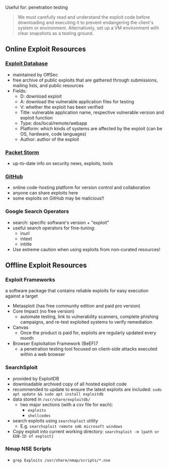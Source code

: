 Useful for: penetration testing

> We must carefully read and understand the exploit code before downloading and executing it to prevent endangering the client's system or environment. Alternatively, set up a VM environment with clear snapshots as a testing ground.

## Online Exploit Resources

### [Exploit Database](https://www.exploit-db.com/)
- maintained by OffSec
- free archive of public exploits that are gathered through submissions, mailing lists, and public resources
- Fields:
	- D: download exploit
	- A: download the vulnerable application files for testing
	- V: whether the exploit has been verified
	- Title: vulnerable application name, respective vulnerable version and exploit function
	- Type: dos/local/remote/webapp
	- Platform: which kinds of systems are affected by the exploit (can be OS, hardware, code languages)
	- Author: author of the exploit

### [Packet Storm](https://packetstormsecurity.com/)
- up-to-date info on security news, exploits, tools

### [GitHub](https://github.com/)
- online code-hosting platform for version control and collaboration
- anyone can share exploits here
- some exploits on GitHub may be malicious!!

### Google Search Operators
- search: specific software's version + "exploit"
- useful search operators for fine-tuning:
	- inurl
	- intext
	- intitle
- Use extreme caution when using exploits from non-curated resources!

## Offline Exploit Resources

### Exploit Frameworks
a software package that contains reliable exploits for easy execution against a target

- Metasploit (has free community edition and paid pro version)
- Core Impact (no free version)
	- automate testing, link to vulnerability scanners, complete phishing campaigns, and re-test exploited systems to verify remediation
- Canvas 
	- Once the product is paid for, exploits are regularly updated every month
- Browser Exploitation Framework (BeEF)7
	- a penetration testing tool focused on client-side attacks executed within a web browser

### SearchSploit
- provided by ExploitDB
- downloadable archived copy of all hosted exploit code
- recommended to update to ensure the latest exploits are included:
  `sudo apt update && sudo apt install exploitdb`
- data stored in `/usr/share/exploitdb/`
	- two major sections (with a csv file for each):
		- `exploits`
		- `shellcodes`
- search exploits using `searchsploit` utility
	- E.g. `searchsploit remote smb microsoft windows`
- Copy exploit into current working directory:
  `searchsploit -m [path or EDB-ID of exploit]`

### Nmap NSE Scripts
- `grep Exploits /usr/share/nmap/scripts/*.nse`




